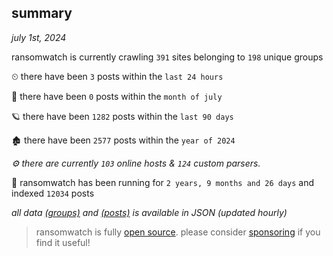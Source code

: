 
## summary
_july 1st, 2024_

ransomwatch is currently crawling `391` sites belonging to `198` unique groups

⏲ there have been `3` posts within the `last 24 hours`

🦈 there have been `0` posts within the `month of july`

🪐 there have been `1282` posts within the `last 90 days`

🏚 there have been `2577` posts within the `year of 2024`

_⚙️ there are currently `103` online hosts & `124` custom parsers._

🦕 ransomwatch has been running for `2 years, 9 months and 26 days` and indexed `12034` posts

_all data  [(groups)](http://ransomwhat.telemetry.ltd/groups) and [(posts)](http://ransomwhat.telemetry.ltd/posts) is available in JSON (updated hourly)_

> ransomwatch is fully [open source](https://github.com/joshhighet/ransomwatch#ransomwatch--). please consider [sponsoring](https://github.com/sponsors/joshhighet) if you find it useful!
